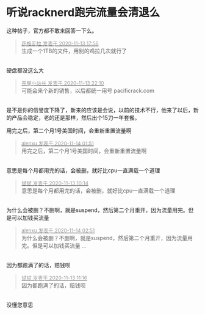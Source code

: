 # 听说racknerd跑完流量会清退么


这种帖子，官方都不敢来回答一下么。

<div class="quote"><blockquote><font size="2"><a href="https://www.hostloc.com/forum.php?mod=redirect&amp;goto=findpost&amp;pid=9449616&amp;ptid=766286" target="_blank"><font color="#999999">窃格瓦拉 发表于 2020-11-13 17:56</font></a></font><br />
生成一个1TB的文件，用别的鸡拉几次就行了</blockquote></div><br />
硬盘都没这么大

<div class="quote"><blockquote><font size="2"><a href="https://www.hostloc.com/forum.php?mod=redirect&amp;goto=findpost&amp;pid=9450758&amp;ptid=766286" target="_blank"><font color="#999999">开腥小站长 发表于 2020-11-13 22:10</font></a></font><br />
可能会来个新的销售，以后都统一用号 pacificrack.com</blockquote></div><br />
是不是你的信誉度下降了，新来的应该是会说，以前的技术不行，他来了以后，新的产品会稳定，老的还是那样，然后出个15刀一年套餐。

用完之后，第二个月1号美国时间，会重新重置流量啊

<div class="quote"><blockquote><font size="2"><a href="https://www.hostloc.com/forum.php?mod=redirect&amp;goto=findpost&amp;pid=9451516&amp;ptid=766286" target="_blank"><font color="#999999">alenxu 发表于 2020-11-14 01:51</font></a></font><br />
用完之后，第二个月1号美国时间，会重新重置流量啊</blockquote></div><br />
意思是每个月都用完的话，会被删，就好比cpu一直满载一个道理

<div class="quote"><blockquote><font size="2"><a href="https://www.hostloc.com/forum.php?mod=redirect&amp;goto=findpost&amp;pid=9451535&amp;ptid=766286" target="_blank"><font color="#999999">斌斌 发表于 2020-11-13 10:14</font></a></font><br />
意思是每个月都用完的话，会被删，就好比cpu一直满载一个道理</blockquote></div><br />
为什么会被删？不删啊，就是suspend，然后第二个月重开，因为流量用完。但是可以加钱买流量

<div class="quote"><blockquote><font size="2"><a href="https://www.hostloc.com/forum.php?mod=redirect&amp;goto=findpost&amp;pid=9451552&amp;ptid=766286" target="_blank"><font color="#999999">alenxu 发表于 2020-11-14 02:51</font></a></font><br />
为什么会被删？不删啊，就是suspend，然后第二个月重开，因为流量用完。但是可以加钱买流量 ...</blockquote></div><br />
因为都跑满了的话，赔钱呗

<div class="quote"><blockquote><font size="2"><a href="https://www.hostloc.com/forum.php?mod=redirect&amp;goto=findpost&amp;pid=9451562&amp;ptid=766286" target="_blank"><font color="#999999">斌斌 发表于 2020-11-13 11:16</font></a></font><br />
因为都跑满了的话，赔钱呗</blockquote></div><br />
没懂您意思
